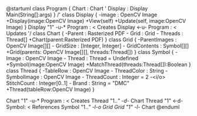 @startuml
class Program {
    Chart : Chart
'    Display : Display
    Main(String[]:args)
}
/'
class Display {
    -image : OpenCV Image
    +Display(image:OpenCV Image)
    +View(self)
    +Update(self, image:OpenCV Image)
}
Display "1" -u-* Program : < Creates
Display <-u- Program : < Updates '/
class Chart {
    -Parent : Rasterized PDF
    -<o> Grid : Grid
    -<o> Threads : Thread[]
    +Chart(parent:Rasterized PDF)
}
class Grid {
    -ParentImages : OpenCV Image[][]
    -<o> GridSize : [Integer, Integer]
    -<o> GridContents : Symbol[][]
    +Grid(parents: OpenCV Image[][], threads:Thread[])
}
class Symbol {
    -Image : OpenCV Image
    -<o> Thread : Thread = Undefined
    +Symbol(image:OpenCV Image)
    +MatchThread(threads:Thread[]):Boolean
}
class Thread {
    -TableRow : OpenCV Image
    -<o> ThreadColor : String
    -<o> SymbolImage : OpenCV Image
    -<o> ThreadCount : Integer = 2
    -<i/o> StitchCount : Integer[0..1]
    -<o> Brand : String = "DMC"
    +Thread(tableRow:OpenCV Image)
}

Chart "1" -u-* Program : < Creates
Thread "1..*" -d-* Chart
Thread "1" <-d- Symbol: < References
Symbol "1..*" -l-o Grid
Grid "1" -l-* Chart
@enduml
